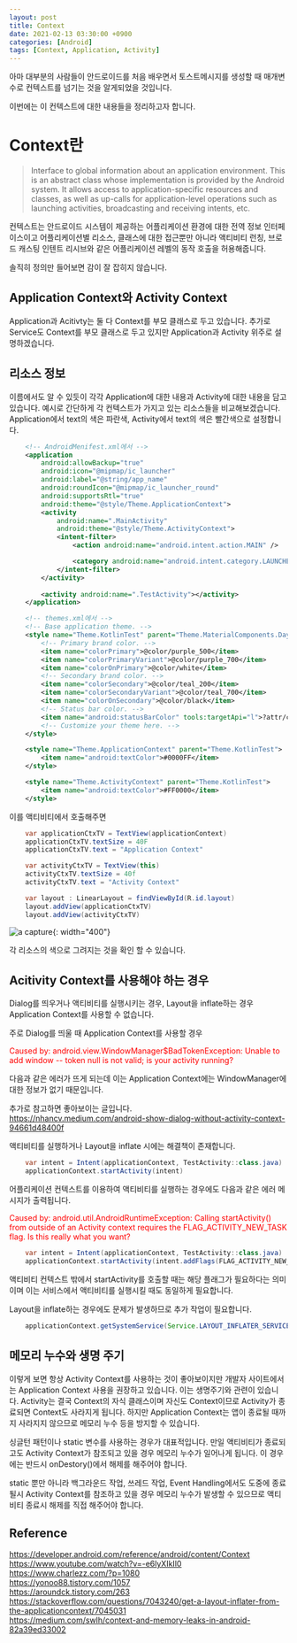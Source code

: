```yaml
---
layout: post
title: Context
date: 2021-02-13 03:30:00 +0900
categories: [Android]
tags: [Context, Application, Activity]
---
```


아마 대부분의 사람들이 안드로이드를 처음 배우면서 토스트메시지를 생성할 때 매개변수로 컨텍스트를 넘기는 것을 알게되었을 것입니다.  

이번에는 이 컨텍스트에 대한 내용들을 정리하고자 합니다.

# Context란
> Interface to global information about an application environment. This is an abstract class whose implementation is provided by the Android system. It allows access to application-specific resources and classes, as well as up-calls for application-level operations such as launching activities, broadcasting and receiving intents, etc.

컨텍스트는 안드로이드 시스템이 제공하는 어플리케이션 환경에 대한 전역 정보 인터페이스이고 어플리케이션별 리소스, 클래스에 대한 접근뿐만 아니라 액티비티 런칭, 브로드 캐스팅 인텐트 리시브와 같은 어플리케이션 레벨의 동작 호출을 허용해줍니다.

솔직히 정의만 들어보면 감이 잘 잡히지 않습니다. 

## Application Context와 Activity Context
Application과 Acitivty는 둘 다 Context를 부모 클래스로 두고 있습니다. 추가로 Service도 Context를 부모 클래스로 두고 있지만 Application과 Activity 위주로 설명하겠습니다.

## 리소스 정보
이름에서도 알 수 있듯이 각각 Application에 대한 내용과 Activity에 대한 내용을 담고 있습니다. 
예시로 간단하게 각 컨텍스트가 가지고 있는 리소스들을 비교해보겠습니다.
Application에서 text의 색은 파란색, Activity에서 text의 색은 빨간색으로 설정합니다.
``` xml
    <!-- AndroidMenifest.xml에서 -->
    <application
        android:allowBackup="true"
        android:icon="@mipmap/ic_launcher"
        android:label="@string/app_name"
        android:roundIcon="@mipmap/ic_launcher_round"
        android:supportsRtl="true"
        android:theme="@style/Theme.ApplicationContext">
        <activity
            android:name=".MainActivity"
            android:theme="@style/Theme.ActivityContext">
            <intent-filter>
                <action android:name="android.intent.action.MAIN" />

                <category android:name="android.intent.category.LAUNCHER" />
            </intent-filter>
        </activity>
        
        <activity android:name=".TestActivity"></activity>
    </application>

    <!-- themes.xml에서 -->
    <!-- Base application theme. -->
    <style name="Theme.KotlinTest" parent="Theme.MaterialComponents.DayNight.DarkActionBar">
        <!-- Primary brand color. -->
        <item name="colorPrimary">@color/purple_500</item>
        <item name="colorPrimaryVariant">@color/purple_700</item>
        <item name="colorOnPrimary">@color/white</item>
        <!-- Secondary brand color. -->
        <item name="colorSecondary">@color/teal_200</item>
        <item name="colorSecondaryVariant">@color/teal_700</item>
        <item name="colorOnSecondary">@color/black</item>
        <!-- Status bar color. -->
        <item name="android:statusBarColor" tools:targetApi="l">?attr/colorPrimaryVariant</item>
        <!-- Customize your theme here. -->
    </style>

    <style name="Theme.ApplicationContext" parent="Theme.KotlinTest">
        <item name="android:textColor">#0000FF</item>
    </style>

    <style name="Theme.ActivityContext" parent="Theme.KotlinTest">
        <item name="android:textColor">#FF0000</item>
    </style>
```

이를 액티비티에서 호출해주면
``` java
    var applicationCtxTV = TextView(applicationContext)
    applicationCtxTV.textSize = 40F
    applicationCtxTV.text = "Application Context"

    var activityCtxTV = TextView(this)
    activityCtxTV.textSize = 40f
    activityCtxTV.text = "Activity Context"

    var layout : LinearLayout = findViewById(R.id.layout)
    layout.addView(applicationCtxTV)
    layout.addView(activityCtxTV)
```
![a capture](/assets/img/android_example/device-2021-02-13-023931.png){: width="400"}

각 리소스의 색으로 그려지는 것을 확인 할 수 있습니다.

## Acitivity Context를 사용해야 하는 경우
Dialog를 띄우거나 액티비티를 실행시키는 경우, Layout을 inflate하는 경우 Application Context를 사용할 수 없습니다.

주로 Dialog를 띄울 때 Application Context를 사용할 경우

<span style="color:red">Caused by: android.view.WindowManager$BadTokenException: Unable to add window -- token null is not valid; is your activity running?</span>

다음과 같은 에러가 뜨게 되는데 이는 Application Context에는 WindowManager에 대한 정보가 없기 때문입니다.

추가로 참고하면 좋아보이는 글입니다.<br>
<https://nhancv.medium.com/android-show-dialog-without-activity-context-94661d48400f>


액티비티를 실행하거나 Layout을 inflate 시에는 해결책이 존재합니다.
``` java
    var intent = Intent(applicationContext, TestActivity::class.java)
    applicationContext.startActivity(intent)
```
어플리케이션 컨텍스트를 이용하여 액티비티를 실행하는 경우에도 다음과 같은 에러 메시지가 출력됩니다.

<span style="color:red">Caused by: android.util.AndroidRuntimeException: Calling startActivity() from outside of an Activity  context requires the FLAG_ACTIVITY_NEW_TASK flag. Is this really what you want?</span>

``` java
    var intent = Intent(applicationContext, TestActivity::class.java)
    applicationContext.startActivity(intent.addFlags(FLAG_ACTIVITY_NEW_TASK))
```
액티비티 컨텍스트 밖에서 startActivity를 호출할 때는 해당 플래그가 필요하다는 의미이며 이는 서비스에서 액티비티를 실행시킬 때도 동일하게 필요합니다.

Layout을 inflate하는 경우에도 문제가 발생하므로 추가 작업이 필요합니다.
``` java
    applicationContext.getSystemService(Service.LAYOUT_INFLATER_SERVICE);
```

## 메모리 누수와 생명 주기
이렇게 보면 항상 Activity Context를 사용하는 것이 좋아보이지만 개발자 사이트에서는 Application Context 사용을 권장하고 있습니다. 이는 생명주기와 관련이 있습니다. Activity는 결국 Context의 자식 클래스이며 자신도 Context이므로 Activity가 종료되면 Context도 사라지게 됩니다. 하지만 Application Context는 앱이 종료될 때까지 사라지지 않으므로 메모리 누수 등을 방지할 수 있습니다.

싱글턴 패턴이나 static 변수를 사용하는 경우가 대표적입니다. 만일 액티비티가 종료되고도 Activity Context가 참조되고 있을 경우 메모리 누수가 일어나게 됩니다. 이 경우에는 반드시 onDestory()에서 해제를 해주어야 합니다.

static 뿐만 아니라 백그라운드 작업, 쓰레드 작업, Event Handling에서도 도중에 종료될시 Activity Context를 참조하고 있을 경우 메모리 누수가 발생할 수 있으므로 액티비티 종료시 해제를 직접 해주어야 합니다.

## Reference
<https://developer.android.com/reference/android/content/Context><br>
<https://www.youtube.com/watch?v=-e6lyXIkIl0><br>
<https://www.charlezz.com/?p=1080><br>
<https://yonoo88.tistory.com/1057><br>
<https://aroundck.tistory.com/263><br>
<https://stackoverflow.com/questions/7043240/get-a-layout-inflater-from-the-applicationcontext/7045031><br>
<https://medium.com/swlh/context-and-memory-leaks-in-android-82a39ed33002><br>




